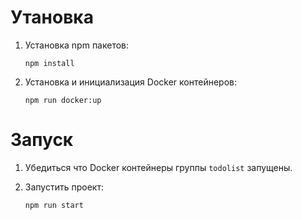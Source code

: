 # Утановка

1. Установка npm пакетов:

    `npm install`

1. Установка и инициализация Docker контейнеров:

    `npm run docker:up`


# Запуск

1. Убедиться что Docker контейнеры группы `todolist` запущены.

1. Запустить проект:

    `npm run start`